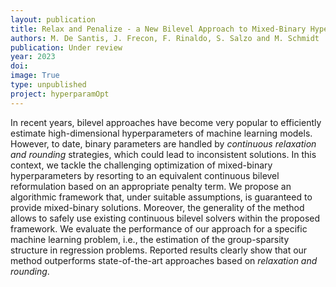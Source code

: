 ```yaml
---
layout: publication
title: Relax and Penalize - a New Bilevel Approach to Mixed-Binary Hyperparameter Optimization
authors: M. De Santis, J. Frecon, F. Rinaldo, S. Salzo and M. Schmidt
publication: Under review
year: 2023
doi:
image: True
type: unpublished
project: hyperparamOpt
---
```



In recent years, bilevel approaches have become very popular to efficiently estimate high-dimensional hyperparameters of machine learning models. However, to date, binary parameters are handled by *continuous relaxation and rounding* strategies, which could lead to inconsistent solutions. In this context, we tackle the challenging optimization of mixed-binary hyperparameters by resorting to an equivalent continuous bilevel reformulation based on an appropriate penalty term. We propose an algorithmic framework that, under suitable assumptions, is guaranteed to provide mixed-binary solutions. Moreover, the generality of the method allows to safely use existing continuous bilevel solvers within the proposed framework. We evaluate the performance of our approach for a specific machine learning problem, i.e., the estimation of the group-sparsity structure in regression problems. Reported results clearly show that our method outperforms state-of-the-art approaches based on *relaxation and rounding*.
